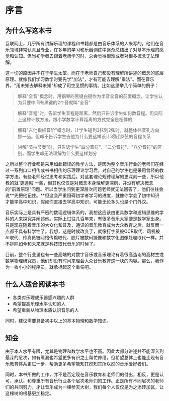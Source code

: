 # 序言

## 为什么写这本书

互联网上，几乎所有讲解乐理的课程和书籍都是由音乐体系的人来写的，他们在音乐领域非常认真且专业，在多年的学习和乐器训练中逐渐总结出了对基本乐理的感觉和认知。但当初学者去跟着老师学习时，总会觉得很难或者对很多概念无法理解。

这一切的原因并不在于学生太笨，而在于老师自己都没有理解所讲述的概念的底层原理。就像我们学习数学时要先学"加法"，才有可能去理解"乘法"。而在音乐界，"用未知去解释未知"却成了司空见惯的事情。比如这里举几个简单的例子：

> 解释"全音"概念时，用钢琴的黑键白键作为半音全音的前置概念，让学生认为只要中间有黑键的2个音就叫"全音"

> 解释"音程"时，告诉学生音程是距离，然后只告诉学生如何数音程。但实际上这种计数方法，跟小学数学计算距离的方式完全是相悖的

> 解释"吉他指板音阶"概念时，让学生碰到3弦到2弦时，就整体往音孔方向挪一品。但却不告诉学生吉他为什么要这样设计3弦到2弦的音程关系

> 讲解"节拍节奏"时，只告诉学生"四分音符"、"二分音符"、"八分音符"的区别。而学生却无法理解为什么要这样划分

之所以整个行业都是采用如此错误的教学方法，是因为整个音乐行业的老师们在经过一系列口口相传或书书相传的乐理理论学习后，对自己的学生也是采用曾经的教学方法。有些老师经过思考和实践后，对这套理论规律理解的更深刻一些，所以他教的就\`更透彻\`一些，但其也仅仅是对概念本身理解更深刻，并没有解决概念的"前置原理"问题。所以当学生问到更深层次问题老师就无法回答了，他们往往会说**先把他记住。**但这会严重阻碍初学者学习的进度，就像你学会了初中知识才能学高中知识，假如你直接去学高中知识，可能无论多久也是个门外汉。

音乐实际上是具有严密的数理逻辑体系的，我想这应该由更具数学和逻辑思维的学科的人来探究并阐述他。实际上过往几百年来，有很多音乐大家便是数学家出身。只是现在随着音乐的大众化和普及，通识的音乐教育成为大众教育之后，就反而一点都不具有科学性了。我想，这是时候改变了，就像打字员被OCR取代、司机被AI取代、传真员被网络传输取代、胶片被数码摄像和数字化图像处理取代一样。并不排除如今和未来就是科技取代音乐的时候了。

目前，整个行业里也有一些高端的对数字音乐或音乐理论有着很高造诣的高材生或数学物理研究员，他们却没有时间来理会大众音乐教育这一块的内容。那么，我作为一枚小小的程序员，就承担起这个重任吧。

## 什么人适合阅读本书

* 各类对乐理或乐器感兴趣的人群
* 希望提高乐理水平认知的人
* 希望重新从物理本质认识音乐的人

同时，建议需要具备初中以上的基本物理和数学知识。

## 知会

由于本人水平有限，尤其是物理和数学水平也不高。因此大部分讲述并不能深入到最深的层次，如有纰漏也希望更多有识之士帮忙修缮。但希望总体上也能比现有音乐教育体系更进一步，帮助更多希望能知其然知其所以然的音乐爱好者们。

同时，本书所做的工作，并不是否定现在音乐教育和老师们的付出，相反，更是认可、承认、和尊重所有音乐行业各个层次老师们的工作。正是所有不同层次的老师们的共同努力，才让音乐成为一棵参天大树，我们每个人仅仅是为之添砖加瓦，让这棵树的根基更加稳定。


